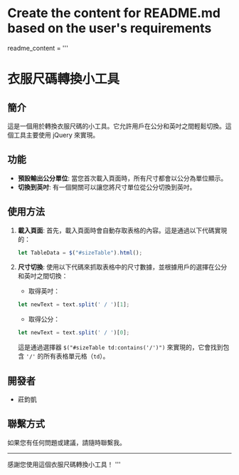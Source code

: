 # Create the content for README.md based on the user's requirements
readme_content = '''
# 衣服尺碼轉換小工具

## 簡介

這是一個用於轉換衣服尺碼的小工具。它允許用戶在公分和英吋之間輕鬆切換。這個工具主要使用 jQuery 來實現。

## 功能

- **預設輸出公分單位**: 當您首次載入頁面時，所有尺寸都會以公分為單位顯示。
- **切換到英吋**: 有一個開關可以讓您將尺寸單位從公分切換到英吋。

## 使用方法

1. **載入頁面**: 首先，載入頁面時會自動存取表格的內容。這是通過以下代碼實現的：

    ```javascript
    let TableData = $("#sizeTable").html();
    ```

2. **尺寸切換**: 使用以下代碼來抓取表格中的尺寸數據，並根據用戶的選擇在公分和英吋之間切換：

    - 取得英吋：
    ```javascript
    let newText = text.split(' / ')[1];
    ```
    
    - 取得公分：
    ```javascript
    let newText = text.split(' / ')[0];
    ```

    這是通過選擇器 `$("#sizeTable td:contains('/')")` 來實現的，它會找到包含 `'/'` 的所有表格單元格（`td`）。

## 開發者

- 莊鈞凱

## 聯繫方式

如果您有任何問題或建議，請隨時聯繫我。

---

感謝您使用這個衣服尺碼轉換小工具！
'''

